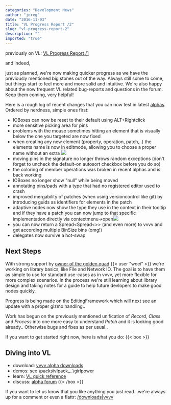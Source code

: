 ```yaml
---
categories: "Development News"
author: "joreg"
date: "2016-11-03"
title: "VL Progress Report /2"
slug: "vl-progress-report-2"
description: ""
imported: "true"
---
```



previously on VL: [VL Progress Report /1](/blog/2016/vl-progress-report-1)

and indeed,

just as planned, we're now making quicker progress as we have the previously mentioned big stones out of the way. Always still some to come, but things start to feel more and more solid and intuitive. We're also happy about the now frequent VL related bug-reports and questions in the forum. Keep them coming, very helpful! 

Here is a rough log of recent changes that you can now test in latest [alphas](https://vvvv.org/downloads/previews). Ordered by nerdness, simple ones first:
- IOBoxes can now be reset to their default using ALT+Rightclick
- more sensitive picking area for pins
- problems with the mouse sometimes hitting an element that is visually below the one you targeted are now fixed
- when creating any new element (property, operation, patch,..) the elements name is now in editmode, allowing you to choose a proper name without an extra ![](z11rJ31rs2.gif) 
- moving pins in the signature no longer throws random exceptions (don't forget to uncheck the default-on autosort checkbox before you do so)
- the coloring of member operations was broken in recent alphas and is back working
- IOBoxes no longer show "null" while being moved
- annotating pins/pads with a type that had no registered editor used to crash
- improved mergability of patches (when using versioncontrol like git) by introducing guids as identifiers for elements in the patch
- adaptive nodes now show the type they use in the context in their tooltip and if they have a patch you can now jump to that specific implementation directly via contextmenu->open![](DF9ow0hc7E.gif) 
- you can now return a Spread<Spread<>> (and even more) to vvvv and get according multiple BinSize bins (omg!)
- delegates now survive a hot-swap

## Next Steps
With strong support by [owner of the golden quad](https://www.flickr.com/photos/node-forum/17098233527/in/photostream/) {{< user "woei" >}} we're working on library basics, like File and Network IO. The goal is to have them as simple to use for standard use-cases as in vvvv, yet more flexible for more complex scenarios. In the process we're still learning about library design and taking notes for a guide to help future devlopers to make good nodes quickly. 

Progress is being made on the EditingFramework which will next see an update with a proper gizmo handling..

Work has begun on the previously mentioned unification of *Record*, *Class* and *Process* into one more easy to understand *Patch* and it is looking good already.. Otherwise bugs and fixes as per usual..

If you want to get started right now, here is what you do:
{{< box >}}
## Diving into VL
* download: [vvvv alpha downloads](https://vvvv.org/downloads/previews) 
* demos: see \packs\vlpack_..\girlpower 
* learn: [VL quick reference](https://betadocs.vvvv.org/devvvveloping/dynamic-vl-plugin-reference.html)
* discuss: [alpha forum](https://discourse.vvvv.org){{< /box >}}

If you want to let us know that you like anything you just read...we're always up for a comment or even a flattr:
[/downloads|vvvv](flattr)